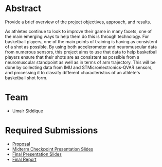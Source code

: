 # Abstract

Provide a brief overview of the project objectives, approach, and results.

As athletes continue to look to improve their game in many facets, one of the main emerging ways to help them do this is through technology. For basketball players, one of the main points of training is having as consistent of a shot as possible. By using both accelerometer and neuromuscular data from numerous sensors, this project aims to use that data to help basketball players ensure that their shots are as consistent as possible from a neuromuscular standpoint as well as in terms of arm trajectory. This will be done by collecting data from IMU and STMicroelectronics-QVAR sensors, and processing it to classify different characteristics of an athlete's basketball shot form.

# Team

* Umair Siddique

# Required Submissions

* [Proposal](proposal)
* [Midterm Checkpoint Presentation Slides](http://)
* [Final Presentation Slides](http://)
* [Final Report](report)
